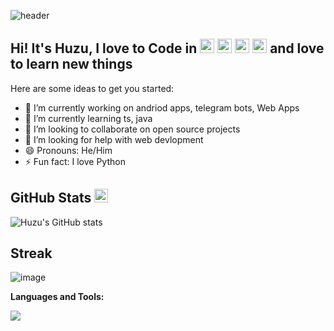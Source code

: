 ![header](https://capsule-render.vercel.app/api?text=Hello-EveryOne!&type=waving&color=gradient&height=100&fontAlignY=50)



<h2>Hi! It's Huzu, I love to Code in <img src="https://emojis.slackmojis.com/emojis/images/1643514369/3438/python.gif?1643514369" width="23"> <img src="https://emojis.slackmojis.com/emojis/images/1645726790/54023/kotlin-party.gif?1645726790" width="23"> <img src="https://emojis.slackmojis.com/emojis/images/1643514073/291/golang.png?1643514073" width="23"> <img src="https://emojis.slackmojis.com/emojis/images/1643514905/9226/mongo_db.png?1643514905" width="23"> and love to learn new things </h2>

Here are some ideas to get you started:

- 🔭 I’m currently working on andriod apps, telegram bots, Web Apps
- 🌱 I’m currently learning ts, java
- 👯 I’m looking to collaborate on open source projects
- 🤔 I’m looking for help with web devlopment
- 😄 Pronouns: He/Him
- ⚡ Fun fact: I love Python







<h2>GitHub Stats <img src="https://emojis.slackmojis.com/emojis/images/1621024394/39092/cat-roll.gif?1621024394" width="22"></h2>

![Huzu's GitHub stats](https://github-readme-stats.vercel.app/api?username=hyper-ub&show_icons=true&theme=merko)

## Streak
![image](https://github-readme-streak-stats.herokuapp.com/?user=hyper-ub&theme=dark)


**Languages and Tools:**  

![](https://skillicons.dev/icons?i=python,go,kotlin,typescript,androidstudio,idea,vscode,github,markdown,mongodb,redis)

